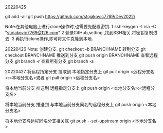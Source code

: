 20220425

git add -all
git push https://github.com/stojakovic7769/Dev2022/

Note:在其他电脑上进行clone操作时,也需要先配置密钥.
1  ssh-keygen -t rsa -C "stojakovic7769@126.com"
2  登录GitHub,setting ,找到SSH相关,将密钥复制进去.
3  再执行clone操作,即可将文件克隆到本地.

20220426
Note:
创建分支.   git checkout -b BRANCHNAME
转到分支    git checkout BRANCHNAME
推送到分支 git push origin BRANCHNAME
查看远程分支 git branch -r
查看所有分支 git branch -a

20220427
将远程指定分支 拉取到 本地指定分支上  git pull origin <远程分支名>:<本地分支名>或者 git pull origin <远程分支名>

将本地当前分支 推送到 远程指定分支上  git push origin <本地分支名>:<远程分支名>

将本地当前分支 推送到 与本地当前分支同名的远程分支上 git push origin <本地分支名>

将本地分支与远程同名分支相关联 git push --set-upstream origin <本地分支名>


